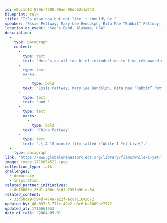 ```yaml
---
id: e0cc1c13-879b-4700-98ad-95db62c4a942
blueprint: talk
title: "It’s okay now but not like it should\_be."
speaker: 'Essie Pettway, Mary Lee Bendolph, Rita Mae “Rabbit” Pettway, Lucy “Toot” Mingo, and China Pettway.'
location_or_event: "Gee's Bend, Alabama, USA"
description:
  -
    type: paragraph
    content:
      -
        type: text
        text: "Here’s an all-too-brief introduction to five reknowned quilt makers from way down in the heart-land of Alabama USA telling it like it is:\_"
      -
        type: text
        marks:
          -
            type: bold
        text: 'Essie Pettway, Mary Lee Bendolph, Rita Mae “Rabbit” Pettway, Lucy “Toot” Mingo, '
      -
        type: text
        text: 'and '
      -
        type: text
        marks:
          -
            type: bold
        text: 'China Pettway'
      -
        type: text
        text: ".\_A 15-minute film called \"While I Yet Live\"."
  -
    type: paragraph
link: 'https://www.globalonenessproject.org/library/films/while-i-yet-live'
image: image-1713054522.jpeg
collection_type: talk
challenges:
  - democracy
  - inspiration
related_partner_initiatives:
  - 8e78665e-26d1-400e-8f6f-2391b9bfec84
related_content:
  - 33d5bca9-594d-474a-a22f-acca11802672
updated_by: 46c097c5-771c-49e2-b8c6-ba6009ae7172
updated_at: 1716661653
date_of_talk: '2004-05-01'
---
```

